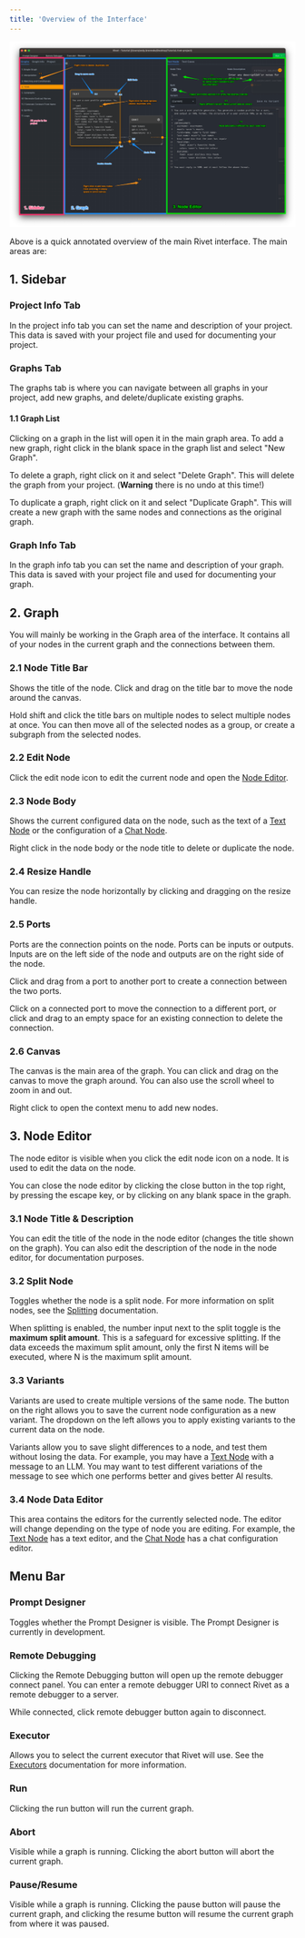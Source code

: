 ```yaml
---
title: 'Overview of the Interface'
---
```


![interface overview](assets/interface-overview-annotated.png)

Above is a quick annotated overview of the main Rivet interface. The main areas are:

## 1. Sidebar

### Project Info Tab

In the project info tab you can set the name and description of your project. This data is saved with your project file and used for documenting your project.

### Graphs Tab

The graphs tab is where you can navigate between all graphs in your project, add new graphs, and delete/duplicate existing graphs.

#### 1.1 Graph List

Clicking on a graph in the list will open it in the main graph area. To add a new graph, right click in the blank space in the graph list and select "New Graph".

To delete a graph, right click on it and select "Delete Graph". This will delete the graph from your project. (**Warning** there is no undo at this time!)

To duplicate a graph, right click on it and select "Duplicate Graph". This will create a new graph with the same nodes and connections as the original graph.

### Graph Info Tab

In the graph info tab you can set the name and description of your graph. This data is saved with your project file and used for documenting your graph.

## 2. Graph

You will mainly be working in the Graph area of the interface. It contains all of your nodes in the current graph and the connections between them.

### 2.1 Node Title Bar

Shows the title of the node. Click and drag on the title bar to move the node around the canvas.

Hold shift and click the title bars on multiple nodes to select multiple nodes at once. You can then move all of the selected nodes as a group, or create a subgraph from the selected nodes.

### 2.2 Edit Node

Click the edit node icon to edit the current node and open the [Node Editor](#3-node-editor).

### 2.3 Node Body

Shows the current configured data on the node, such as the text of a [Text Node](../node-reference/text) or the configuration of a [Chat Node](../node-reference/chat).

Right click in the node body or the node title to delete or duplicate the node.

### 2.4 Resize Handle

You can resize the node horizontally by clicking and dragging on the resize handle.

### 2.5 Ports

Ports are the connection points on the node. Ports can be inputs or outputs. Inputs are on the left side of the node and outputs are on the right side of the node.

Click and drag from a port to another port to create a connection between the two ports.

Click on a connected port to move the connection to a different port, or click and drag to an empty space for an existing connection to delete the connection.

### 2.6 Canvas

The canvas is the main area of the graph. You can click and drag on the canvas to move the graph around. You can also use the scroll wheel to zoom in and out.

Right click to open the context menu to add new nodes.

## 3. Node Editor

The node editor is visible when you click the edit node icon on a node. It is used to edit the data on the node.

You can close the node editor by clicking the close button in the top right, by pressing the escape key, or by clicking on any blank space in the graph.

### 3.1 Node Title & Description

You can edit the title of the node in the node editor (changes the title shown on the graph). You can also edit the description of the node in the node editor, for documentation purposes.

### 3.2 Split Node

Toggles whether the node is a split node. For more information on split nodes, see the [Splitting](./splitting) documentation.

When splitting is enabled, the number input next to the split toggle is the **maximum split amount**. This is a safeguard for excessive splitting. If the data exceeds the maximum split amount, only the first N items will be executed, where N is the maximum split amount.

### 3.3 Variants

Variants are used to create multiple versions of the same node. The button on the right allows you to save the current node configuration as a new variant. The dropdown on the left allows you to apply existing variants to the current data on the node.

Variants allow you to save slight differences to a node, and test them without losing the data. For example, you may have a [Text Node](../node-reference/text) with a message to an LLM. You may want to test different variations of the message to see which one performs better and gives better AI results.

### 3.4 Node Data Editor

This area contains the editors for the currently selected node. The editor will change depending on the type of node you are editing. For example, the [Text Node](../node-reference/text) has a text editor, and the [Chat Node](../node-reference/chat) has a chat configuration editor.

## Menu Bar

### Prompt Designer

Toggles whether the Prompt Designer is visible. The Prompt Designer is currently in development.

### Remote Debugging

Clicking the Remote Debugging button will open up the remote debugger connect panel. You can enter a remote debugger URI to connect Rivet as a remote debugger to a server.

While connected, click remote debugger button again to disconnect.

### Executor

Allows you to select the current executor that Rivet will use. See the [Executors](./executors) documentation for more information.

### Run

Clicking the run button will run the current graph.

### Abort

Visible while a graph is running. Clicking the abort button will abort the current graph.

### Pause/Resume

Visible while a graph is running. Clicking the pause button will pause the current graph, and clicking the resume button will resume the current graph from where it was paused.
